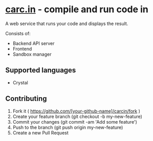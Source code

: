 # [carc.in](http://carc.in) - compile and run code in

A web service that runs your code and displays the result.

Consists of:

* Backend API server
* Frontend
* Sandbox manager

## Supported languages

* Crystal

## Contributing

1. Fork it ( https://github.com/[your-github-name]/carcin/fork )
2. Create your feature branch (git checkout -b my-new-feature)
3. Commit your changes (git commit -am 'Add some feature')
4. Push to the branch (git push origin my-new-feature)
5. Create a new Pull Request
